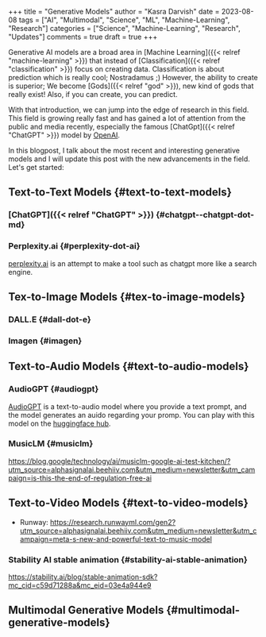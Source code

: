 +++
title = "Generative Models"
author = "Kasra Darvish"
date = 2023-08-08
tags = ["AI", "Multimodal", "Science", "ML", "Machine-Learning", "Research"]
categories = ["Science", "Machine-Learning", "Research", "Updates"]
comments = true
draft = true
+++

Generative AI models are a broad area in [Machine Learning]({{< relref "machine-learning" >}}) that instead of [Classification]({{< relref "classification" >}}) focus on creating data. Classification is about prediction which is really cool; Nostradamus ;)
However, the ability to create is superior; We become [Gods]({{< relref "god" >}}), new kind of gods that really exist!
Also, if you can create, you can predict.

With that introduction, we can jump into the edge of research in this field. This field is growing really fast and has gained a lot of attention from the public and media recently, especially the famous [ChatGpt]({{< relref "ChatGPT" >}}) model by [OpenAI](https:openai.com).

In this blogpost, I talk about the most recent and interesting generative models and I will update this post with the new advancements in the field. Let's get started:


## Text-to-Text Models {#text-to-text-models}


### [ChatGPT]({{< relref "ChatGPT" >}}) {#chatgpt--chatgpt-dot-md}


### Perplexity.ai {#perplexity-dot-ai}

[perplexity.ai](https://www.perplexity.ai/) is an attempt to make a tool such as chatgpt more like a search engine.


## Tex-to-Image Models {#tex-to-image-models}


### DALL.E {#dall-dot-e}


### Imagen {#imagen}


## Text-to-Audio Models {#text-to-audio-models}


### AudioGPT {#audiogpt}

[AudioGPT](https://github.com/AIGC-Audio/AudioGPT) is a text-to-audio model where you provide a text prompt, and the model generates an auido regarding your promp. You can play with this model on the [huggingface hub](https://huggingface.co/spaces/AIGC-Audio/AudioGPT).


### MusicLM {#musiclm}

<https://blog.google/technology/ai/musiclm-google-ai-test-kitchen/?utm_source=alphasignalai.beehiiv.com&utm_medium=newsletter&utm_campaign=is-this-the-end-of-regulation-free-ai>


## Text-to-Video Models {#text-to-video-models}

-   Runway: <https://research.runwayml.com/gen2?utm_source=alphasignalai.beehiiv.com&utm_medium=newsletter&utm_campaign=meta-s-new-and-powerful-text-to-music-model>


### Stability AI stable animation {#stability-ai-stable-animation}

<https://stability.ai/blog/stable-animation-sdk?mc_cid=c59d71288a&mc_eid=03e4a944e9>


## Multimodal Generative Models {#multimodal-generative-models}
